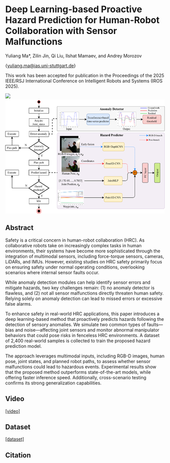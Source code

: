 # Deep Learning-based Proactive Hazard Prediction for Human-Robot Collaboration with Sensor Malfunctions
Yuliang Ma*, Zilin Jin, Qi Liu, Ilshat Mamaev, and Andrey Morozov

{yuliang.ma@ias.uni-stuttgart.de}

This work has been accepted for publication in the Proceedings of the 2025 IEEE/RSJ International Conference on Intelligent Robots and Systems (IROS 2025).

<img src="/source/Hazard_demo.png" height="220" />
<img src="/source/framework.png" height="360" />

## Abstract
Safety is a critical concern in human-robot collaboration (HRC). As collaborative robots take on increasingly complex tasks in human environments, their systems have become more sophisticated through the integration of multimodal sensors, including force-torque sensors, cameras, LiDARs, and IMUs. However, existing studies on HRC safety primarily focus on ensuring safety under normal operating conditions, overlooking scenarios where internal sensor faults occur.

While anomaly detection modules can help identify sensor errors and mitigate hazards, two key challenges remain: (1) no anomaly detector is flawless, and (2) not all sensor malfunctions directly threaten human safety. Relying solely on anomaly detection can lead to missed errors or excessive false alarms.

To enhance safety in real-world HRC applications, this paper introduces a deep learning-based method that proactively predicts hazards following the detection of sensory anomalies. We simulate two common types of faults—bias and noise—affecting joint sensors and monitor abnormal manipulator behaviors that could pose risks in fenceless HRC environments. A dataset of 2,400 real-world samples is collected to train the proposed hazard prediction model.

The approach leverages multimodal inputs, including RGB-D images, human pose, joint states, and planned robot paths, to assess whether sensor malfunctions could lead to hazardous events. Experimental results show that the proposed method outperforms state-of-the-art models, while offering faster inference speed. Additionally, cross-scenario testing confirms its strong generalization capabilities.
## Video
[\[video\]](https://youtu.be/wVkbuf_aoXI) 
## Dataset
[\[dataset\]](https://www.kaggle.com/datasets/yuliangma/dl-hazard-prediction) 
## Citation
